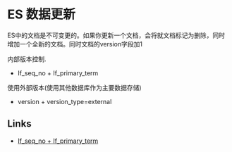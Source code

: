 # ES 数据更新


ES中的文档是不可变更的。如果你更新一个文档，会将就文档标记为删除，同时增加一个全新的文档。同时文档的version字段加1

内部版本控制.
- If_seq_no + If_primary_term

使用外部版本(使用其他数据库作为主要数据存储)
- version + version_type=external

## Links

- [If_seq_no + If_primary_term](https://developer.aliyun.com/article/789071)